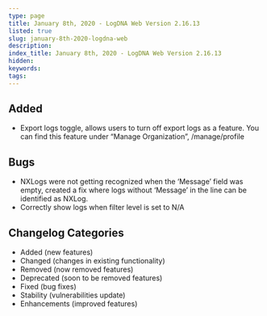 ```yaml
---
type: page
title: January 8th, 2020 - LogDNA Web Version 2.16.13
listed: true
slug: january-8th-2020-logdna-web
description: 
index_title: January 8th, 2020 - LogDNA Web Version 2.16.13
hidden: 
keywords: 
tags: 
---
```




## Added
* Export logs toggle, allows users to turn off export logs as a feature. You can find this feature under “Manage Organization”,  /manage/profile


## Bugs
* NXLogs were not getting recognized when the ‘Message’ field was empty, created a fix where logs without ‘Message’ in the line can be identified as NXLog.
* Correctly show logs when filter level is set to N/A


## Changelog Categories
* Added (new features)
* Changed (changes in existing functionality)
* Removed (now removed features)
* Deprecated (soon to be removed features)
* Fixed (bug fixes)
* Stability (vulnerabilities update)
* Enhancements (improved features)

